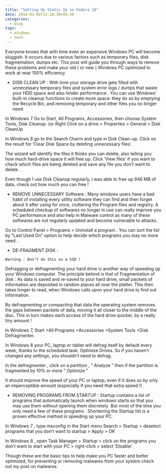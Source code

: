 ```yaml
---
title: "Setting Up Static Ip in Fedora 19"
date: 2014-01-06T13:10:30+05:30
categories:
  - blog
tags:
  - windows
  - tech
---
```


Everyone knows that with time even an expensive Windows PC will become sluggish. It occurs due to various factors such as temporary files, disk fragmentation, dumps etc. This post will guide you through ways to remove these problems and make your old ( or new ) Windows PC optimized to work at near 100% efficiency.

- DISK CLEAN UP : With time your storage drive gets filled with unnecessary temporary files and system error logs / dumps that waste your HDD space and also hinder performance . You can use Windows’ built-in cleanup functions to create more space: they do so by emptying the Recycle Bin, and removing temporary and other files you no longer need.

In Windows 7 Go to Start, All Programs, Accessories, then choose System Tools, Disk Cleanup. (or Right Click on a drive > Properties > General > Disk CleanUp

In Windows 8 go to the Search Charm and type in Disk Clean-up. Click on the result for ‘Clear Disk Space by deleting unnecessary files’.

The wizard will identify the files it thinks you can delete, also telling you how much hard-drive space it will free up. Click ‘View files’ if you want to check which files are being deleted and save any file you don’t want to delete .

Even though I use Disk Cleanup regularly, i was able to free up 946 MB of data, check out how much you can free !

- REMOVE UNNECESSARY Software : Many windows users have a bad habit of installing every utility software they can find and then forget about it after using for once, cluttering the Program files and registry. A scheduled checkup of softwares no longer in use can really improve you PC performance and also help in Malware control as many of these softwares are not regularly updated and become vulnerable to attacks.

Go to Control Panel > Programs > Uninstall a program . You can sort the list by “Last Used On” option to help decide which programs you may no more need .

- DE-FRAGMENT DISK :

```
Warning : Don’t do this on a SSD !
```

Defragging or defragmenting your hard drive is another way of speeding up your Windows computer. The principle behind is that of Fragmentation of disk : As data is saved and re-saved to your hard drive, small packets of information are deposited in random places all over the platter. This then takes longer to read, when Windows calls upon your hard drive to find out information.

By defragmenting or compacting that data the operating system removes the gaps between packets of data, moving it all closer to the middle of the disc. This in turn makes each access of the hard drive quicker, by a really tiny amount !

In Windows 7, Start >All Programs >Accessories >System Tools >Disk Defragmenter.

In Windows 8 your PC, laptop or tablet will defrag itself by default every week, thanks to the scheduled task: Optimize Drives. So if you haven’t changed any settings, you shouldn’t need to defrag.

In the defragmenter , click on a partition , ” Analyze ” then if the partition is fragmented by 10% or more ” Optimize  ”

It should improve the speed of your PC or laptop, even if it does so by only an imperceptible amount (especially if you need that extra speed !) .

- REMOVING PROGRAMS FROM STARTUP : Startup contains a list of programs that automatically launch when windows starts so that you may use them without opening them discretely .But most of the time you only need a few of these programs . Shortening the Startup list is a proven effective method in speeding up your PC.

In Windows 7 , type msconfig in the Start menu Search > Startup > deselect programs that you don’t want to startup > Apply > OK

In Windows 8 , open Task Manager > Startup > click on the programs you don’t want to start with your PC > right-click > select ‘Disable’.

 

Though these are the basic tips to help make you PC faster and better optimized, for preventing or removing malwares from your system check out my post on malwares.